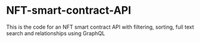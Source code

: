 # NFT-smart-contract-API
This is the code for an NFT smart contract API with filtering, sorting, full text search and relationships using GraphQL
